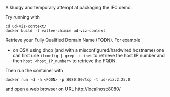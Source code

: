 A kludgy and temporary attempt at packaging the IFC demo.

Try running with
```
cd ud-viz-context/
docker build -t vallee-chimie ud-viz-context
```

Retrieve your Fully Qualified Domain Name (FQDN). For example
 * on OSX using dhcp (and with a misconfigured/hardwired
   hostname) one can first use `ifconfig | grep -i inet` to
   retrieve the host IP number and then `host <host_IP_number>`
   to retrieve the FQDN.

Then run the container with
```
docker run -d -h <FQDN> -p 8080:80/tcp -t ud-viz:2.25.0 
```
and open a web browser on URL http://localhost:8080/


